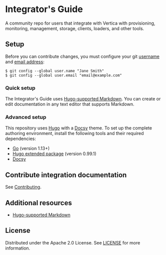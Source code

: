 # Integrator's Guide

A community repo for users that integrate with Vertica with provisioning, monitoring, management, storage, clients, loaders, and other tools.


## Setup

Before you can contribute changes, you must configure your git [username](https://docs.github.com/en/get-started/getting-started-with-git/setting-your-username-in-git) and [email address](https://docs.github.com/en/account-and-profile/setting-up-and-managing-your-personal-account-on-github/managing-email-preferences/setting-your-commit-email-address): 
```shell
$ git config --global user.name "Jane Smith"
$ git config --global user.email "email@example.com"
```

### Quick setup

The Integrator's Guide uses [Hugo-supported Markdown](https://www.markdownguide.org/tools/hugo/). You can create or edit documentation in any text editor that supports Markdown.

### Advanced setup

This repository uses [Hugo](https://gohugo.io/) with a [Docsy](https://www.docsy.dev/) theme. To set up the complete authoring environment, install the following tools and their required dependencies:
- [Go](https://go.dev/doc/install) (version 1.13+)
- [Hugo extended package](https://gohugo.io/installation/) (version 0.99.1)
- [Docsy](https://www.docsy.dev/docs/get-started/#installation-options)

## Contribute integration documentation 

See [Contributing](./CONTRIBUTING.md).

## Additional resources
- [Hugo-supported Markdown](https://www.markdownguide.org/tools/hugo/)

## License

Distributed under the Apache 2.0 License. See [LICENSE](LICENSE) for more information.